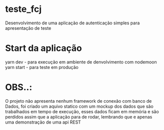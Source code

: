 # teste_fcj
Desenvolvimento de uma aplicação de autenticação simples para apresentação de teste 

# Start da aplicação 
yarn dev - para execução em ambiente de denvolvimento com nodemoon
yarn start - para teste em produção

# OBS..:
O projeto não apresenta nenhum framework de conexão com banco de Dados, foi criado um aquivo statico com um mockup dos dados que são trabalhados em tempo de execução, esses dados ficam em memória e são perdidos assim que a aplicação para de rodar, lembrando que e apenas uma demonstração de uma api REST